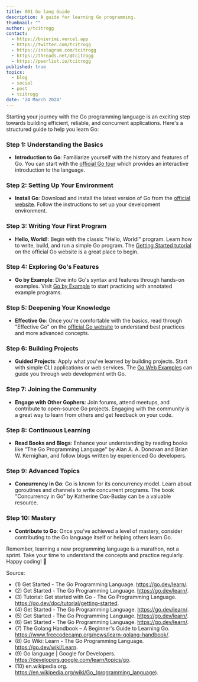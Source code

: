 ```yaml
---
title: 001 Go lang Guide
description: A guide for learning Go programming.
thumbnail: ""
author: y/tcitrogg
contact:
  - https://bnierimi.vercel.app
  - https://twitter.com/tcitrogg
  - https://instagram.com/tcitrogg
  - https://threads.net/@tcitrogg
  - https://peerlist.io/tcitrogg
published: true
topics:
  - blog
  - social
  - post
  - tcitrogg
date: '24 March 2024'
---
```



Starting your journey with the Go programming language is an exciting step towards building efficient, reliable, and concurrent applications. Here's a structured guide to help you learn Go:

### Step 1: Understanding the Basics
- **Introduction to Go**: Familiarize yourself with the history and features of Go. You can start with the [official Go tour](^1^) which provides an interactive introduction to the language.

### Step 2: Setting Up Your Environment
- **Install Go**: Download and install the latest version of Go from the [official website](^1^). Follow the instructions to set up your development environment.

### Step 3: Writing Your First Program
- **Hello, World!**: Begin with the classic "Hello, World!" program. Learn how to write, build, and run a simple Go program. The [Getting Started tutorial](^3^) on the official Go website is a great place to begin.

### Step 4: Exploring Go's Features
- **Go by Example**: Dive into Go's syntax and features through hands-on examples. Visit [Go by Example](^1^) to start practicing with annotated example programs.

### Step 5: Deepening Your Knowledge
- **Effective Go**: Once you're comfortable with the basics, read through "Effective Go" on the [official Go website](^1^) to understand best practices and more advanced concepts.

### Step 6: Building Projects
- **Guided Projects**: Apply what you've learned by building projects. Start with simple CLI applications or web services. The [Go Web Examples](^1^) can guide you through web development with Go.

### Step 7: Joining the Community
- **Engage with Other Gophers**: Join forums, attend meetups, and contribute to open-source Go projects. Engaging with the community is a great way to learn from others and get feedback on your code.

### Step 8: Continuous Learning
- **Read Books and Blogs**: Enhance your understanding by reading books like "The Go Programming Language" by Alan A. A. Donovan and Brian W. Kernighan, and follow blogs written by experienced Go developers.

### Step 9: Advanced Topics
- **Concurrency in Go**: Go is known for its concurrency model. Learn about goroutines and channels to write concurrent programs. The book "Concurrency in Go" by Katherine Cox-Buday can be a valuable resource.

### Step 10: Mastery
- **Contribute to Go**: Once you've achieved a level of mastery, consider contributing to the Go language itself or helping others learn Go.

Remember, learning a new programming language is a marathon, not a sprint. Take your time to understand the concepts and practice regularly. Happy coding! 🚀

Source:
- (1) Get Started - The Go Programming Language. https://go.dev/learn/.
- (2) Get Started - The Go Programming Language. https://go.dev/learn/.
- (3) Tutorial: Get started with Go - The Go Programming Language. https://go.dev/doc/tutorial/getting-started.
- (4) Get Started - The Go Programming Language. https://go.dev/learn/.
- (5) Get Started - The Go Programming Language. https://go.dev/learn/.
- (6) Get Started - The Go Programming Language. https://go.dev/learn/.
- (7) The Golang Handbook – A Beginner's Guide to Learning Go. https://www.freecodecamp.org/news/learn-golang-handbook/.
- (8) Go Wiki: Learn - The Go Programming Language. https://go.dev/wiki/Learn.
- (9) Go language | Google for Developers. https://developers.google.com/learn/topics/go.
- (10) en.wikipedia.org. https://en.wikipedia.org/wiki/Go_(programming_language).